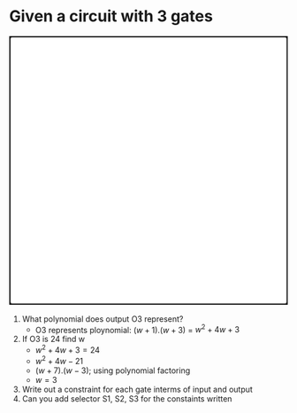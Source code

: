 # Given a circuit with 3 gates

![Gate diagram](hw_12.png)
1. What polynomial does output O3 represent?
	- O3 represents ploynomial: $(w + 1).(w + 3)$ = $w^2 + 4w + 3$
2. If O3 is 24 find w
	- $w^2 + 4w + 3 = 24$
	- $w^2 + 4w - 21$
	- $(w + 7).(w - 3)$; using polynomial factoring
	- $w = 3$
3. Write out a constraint for each gate interms of input and output
4. Can you add selector S1, S2, S3 for the constaints written

